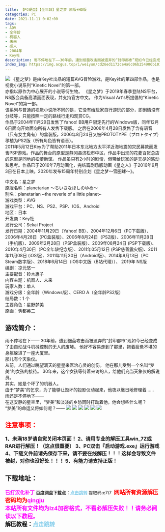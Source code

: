```yaml
---
title: 【PC硬盘】【全年龄】星之梦 原版+HD版
categories: PC
date: 2021-11-11 0:02:00
tags:
- ADV
- 全年龄
- 机器人
- 未来
- 感人
- 2004年
- Key社
description: 雨不停地在下——30年前，遭到细菌攻击而被遗弃的“封印都市”现如今已经变成了由自动战斗机械控制的无人的废墟。他好不容易走到了那里，拖着疲惫不堪的身躯躲进了一座大厦里。那儿有个天象仪。
index_img: https://img.acgus.top/i/weiyun/cd28ed1172ce4a6c06b254906b101774df8697dfd39b68cfceec6843f52a61e04e615d7f9b360fe802bcfd9c53ecd21c.webp
---
```

![](https://img.acgus.top/i/weiyun/cd28ed1172ce4a6c06b254906b101774df8697dfd39b68cfceec6843f52a61e04e615d7f9b360fe802bcfd9c53ecd21c.webp)
《星之梦》是由Key社出品的短篇AVG冒险游戏，是Key社的第四部作品，也是视觉小说系列“Kinetic Novel”的第一部。     
亦指以原作为中心展开的小说等衍生物。
《星之梦》于2019年春季登陆NS平台，NS版会具备高清画面表现，并支持官方中文。     作为Visual Art's所提倡的“Kinetic Novel”的第一部。     
该系列与普通的视觉小说所不同的是，它没有给玩家自行游玩的部分，即剧情没有分岐等，只能按照一定的路线行走和观赏CG。     
作品于2004年11月29日发售了Yahoo! BB用户限定先行的Windows版，同年12月6日面向开始面向所有人发售下载版。     之后在2006年4月28日发售了含有语音（只有女主角有）的盒装版，2006年8月24日又被PROTOTYPE（プロトタイプ）移植为PS2版（所有角色皆有语音）。     
2011年5月12日Key为了帮助2011年日本东北地方太平洋近海地震的灾民募款而发售PSP游戏。作品的舞台的原型是静冈县滨松市中区，作品中出现的花菱百货总店的原型是同地的松菱新馆。
作品虽只有2小时的剧情，但带给玩家的是无尽的感动和思考。作品已于2016年7月动画化，完结篇剧场版动画《星之人》于2016年9月3日在日本上映。2020年发布15周年特别企划《星之梦～雪圏球～》。


中文名：星之梦     
原版名称：planetarian ～ちいさなほしのゆめ～     
别名：planetarian ~the reverie of a little planet~     
游戏类型：AVG     
游戏平台：PC、NS、PS2、PSP、IOS、Android     
地区：日本     
开发商：Key社     
发行公司：Sekai Project     
发行日期：2004年11月29日（Yahoo! BB）、2004年12月6日（PC下载版）、2006年4月28日（PC盒装版）、2006年8月24日（PS2版）、2006年11月28日（手机版）、2009年2月28日（PSP盒装版）、2009年08月24日 (PSP下载版)、2010年4月30日（PC全年龄纪念版）、2011年05月12日 (PSP慈善震灾版)、2011年11月08日 (iOS版)、2011年11月30日（Android版）、2014年9月13日（PC Steam数字版）、2018年6月14日（iOS中文版（B站代理））、 2019年 NS版      
编剧：凉元悠一     
主要配音：铃木惠子     
内容主题：机器人、未来          
玩家人数：单人     
游戏分级：全年龄（Windows版）、CERO A（全年龄PS2版）     
结局数：1 个     
主要角色：星野梦美     
原画：驹都英二
   
## 游戏简介：
雨不停地在下——
30年前，遭到细菌攻击而被遗弃的“封印都市”现如今已经变成了由自动战斗机械控制的无人的废墟。
他好不容易走到了那里，拖着疲惫不堪的身躯躲进了一座大厦里。     
那儿有个天象仪。     
从前，人们通过眺望满天的星星来医治心灵的创伤。
他在那儿受到一个名叫“梦美”的女孩的接待。
30年来，这个女孩等待着来访的人，给他们充当天象仪的解说员。     
其实，她是个坏了的机器人。     
由于“梦美”的乞求，为了能够让毁坏的投影仪动起来，他夜以继日地修理着……     
雨还是不停地下——     
在这安静的星空里，“梦美”和淡淡的乡愁同时打动着他，他会想些什么呢？     
“梦美”的命运又将如何呢？——
![](https://img.acgus.top/i/weiyun/2032ae9a98aa44a16b8d0ad924407e0b39a94213f9b346831cec56755a8ebefb8b16276d8e7ce3161b658ddf8de0e722.webp)
![](https://img.acgus.top/i/weiyun/d8947d7e2abab55348a655f3921af13d1cc57d685a90b22bfa735f8d44358f88c1740c25db875a20507f8bdddeae8123.webp)
![](https://img.acgus.top/i/weiyun/e8b9e650665b316ede2f6d10be7b66b73fd3a081b1f2e1c6159550a79591dced39806dd29e2841bb411d1c47e4da5f86.webp)
![](https://img.acgus.top/i/weiyun/c922500b301cef15fcd680c4c98ac8e307c063dcd78232266de9febe70a9c479c994f336fe2da147847edbd0b3b9c78e.webp)
![](https://img.acgus.top/i/weiyun/ca913dc6e1c1d17e065b19d02dd3070512c2be9c46ff6542130e5783755fc5f955a1b9016026532f3ea0c77e85c6ee45.webp)
![](https://img.acgus.top/i/weiyun/67cd9e2b65eddd0c9dbad4d55a386bd990014a83b9190656b2d3b1c018964f296b331eb92ae120f10d79113fa25064b3.webp)





## <font color=#FF0000 >注意事项：</font>
<font size=3><b>1、未满18岁请自觉关闭本页面！
2、请用专业的解压工具win_7Z或RAR进行解压！（这点很重要）
3、PC双击『启动游戏.exe』运行游戏
4、下载文件前请先保存下来，请不要在线解压！！！这样会导致文件被封，对你也没好处！！！
5、有能力请支持正版！</b></font>

## 下载地址：
<font color=#FF00FF size=3>**已打汉化补丁**</font>
<b>百度网盘下载点：</b><a href="https://pan.baidu.com/s/1z8xEinJJJoy-kuRjcDW9Fg?pwd=e7t7" style="color: #87CEEB;"><b>点击跳转</b></a> 提取码:e7t7
<a style="padding: 0" href="https://post.qingju.org/AD/"><img style="max-width:100%" src="https://img.acgus.top/i/2024/07/478f689b8021d8d499ab43d21acf137a.gif" alt=""></a>
<b><font color=#FF0000 size=4>网站所有资源解压密码均为</b></font><b><font color=#FF00FF size=4>qingju</font><font color=#FF0000 ></font></b><br><b><font color=#FF00FF size=4>本站所有文件均为lz4加密格式，不看必解压失败！！请务必阅读以下教程。</b></font><br><b><font color=#000 size=4>解压教程：</b><a href="https://post.qingju.org/tutorial/000/" style="color: #87CEEB;"><b>点击跳转</b></a>